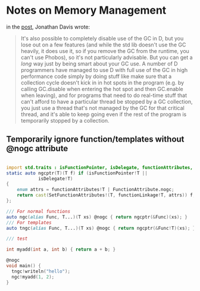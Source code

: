 # Notes on Memory Management

in the [post](https://forum.dlang.org/post/mailman.1154.1476359814.2994.digitalmars-d-learn@puremagic.com), Jonathan Davis wrote:

> It's also possible to completely disable use of the GC in D, but you lose out on a few features (and while the std lib doesn't use the GC heavily, it does use it, so if you remove the GC from the runtime, you can't use Phobos), so it's not particularly advisable. But you can get a _long_ way just by being smart about your GC use. A number of D programmers have managed to use D with full use of the GC in high performance code simply by doing stuff like make sure that a collection cycle doesn't kick in in hot spots in the program (e.g. by calling GC.disable when entering the hot spot and then GC.enable when leaving), and for programs that need to do real-time stuff that can't afford to have a particular thread be stopped by a GC collection, you just use a thread that's not managed by the GC for that critical thread, and it's able to keep going even if the rest of the program is temporarily stopped by a collection.


## Temporarily ignore function/templates without @nogc attribute

```d

import std.traits : isFunctionPointer, isDelegate, functionAttributes, FunctionAttribute, SetFunctionAttributes, functionLinkage;
static auto ngcptr(T)(T f) if (isFunctionPointer!T ||
            isDelegate!T)
{
    enum attrs = functionAttributes!T | FunctionAttribute.nogc;
    return cast(SetFunctionAttributes!(T, functionLinkage!T, attrs)) f;
};

/// For normal functions
auto ngc(alias Func, T...)(T xs) @nogc { return ngcptr(&Func)(xs); }
/// For templates
auto tngc(alias Func, T...)(T xs) @nogc { return ngcptr(&Func!T)(xs); }

/// test

int myadd(int a, int b) { return a + b; }

@nogc
void main() {
  tngc!writeln("hello"); 
  ngc!myadd(1, 2);
}
```


